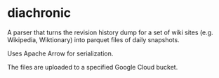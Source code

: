 # diachronic

A parser that turns the revision history dump for a set of wiki sites 
(e.g. Wikipedia, Wiktionary) into parquet files of daily snapshots.

Uses Apache Arrow for serialization.

The files are uploaded to a specified Google Cloud bucket.
